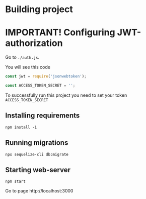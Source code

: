 # Building project

# IMPORTANT! Configuring JWT-authorization

Go to ```./auth.js```.

You will see this code

```javascript
const jwt = require('jsonwebtoken');

const ACCESS_TOKEN_SECRET = '';
```

To successfully run this project you need to set your token ```ACCESS_TOKEN_SECRET```

## Installing requirements

```
npm install -i
```

## Running migrations
```
npx sequelize-cli db:migrate
```

## Starting web-server
```
npm start
```

Go to page http://localhost:3000
